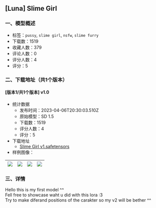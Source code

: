 ## [Luna] Slime Girl
### 一、模型概述

- 标签：`pussy`, `slime girl`, `nsfw`, `slime furry`
- 下载数：1519
- 收藏人数：379
- 评论人数：0
- 评分人数：4
- 评分：5

### 二、下载地址（共1个版本）

#### [版本1/共1个版本] v1.0

- 统计数据
  - 发布时间：2023-04-06T20:30:03.510Z
  - 原始模型：SD 1.5
  - 下载数：1519
  - 评分人数：4
  - 评分：5
- 下载地址
  - [Slime Girl v1.safetensors](https://civitai.com/api/download/models/38507)
- 样例图像：

| <img src="https://image.civitai.com/xG1nkqKTMzGDvpLrqFT7WA/ffcfcca6-e029-42a2-7e9e-4237431e7800/width=450/425804.jpeg" /> | <img src="https://image.civitai.com/xG1nkqKTMzGDvpLrqFT7WA/73eca9f5-3005-459d-07a5-8b8acfae1800/width=450/425807.jpeg" /> | <img src="https://image.civitai.com/xG1nkqKTMzGDvpLrqFT7WA/50fda88d-803c-483a-865f-c528c9292e00/width=450/425813.jpeg" /> | <img src="https://image.civitai.com/xG1nkqKTMzGDvpLrqFT7WA/65a35ebb-cb99-499c-1219-6806117d2300/width=450/425805.jpeg" /> |
| ---- | ---- | ---- | ---- |


### 三、详情
<p>Hello this is my first model ^^ <br />Fell free to showcase waht u did with this lora :3<br />Try to make diferand positions of the carakter so my v2 will be bether ^^</p>